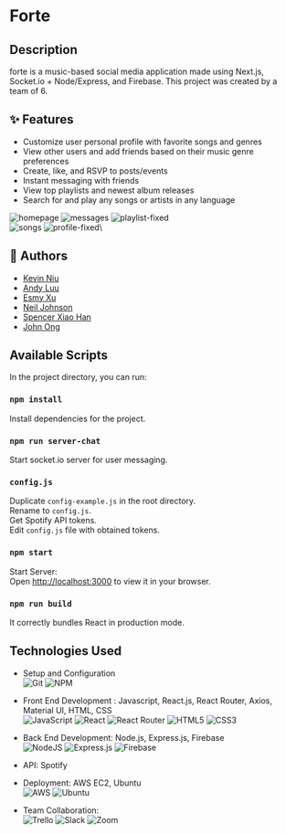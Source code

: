 # Forte

## Description
forte is a music-based social media application made using Next.js, Socket.io + Node/Express, and Firebase. This project was created by a team of 6. 

## ✨ Features
- Customize user personal profile with favorite songs and genres
- View other users and add friends based on their music genre preferences
- Create, like, and RSVP to posts/events
- Instant messaging with friends
- View top playlists and newest album releases
- Search for and play any songs or artists in any language

![homepage](https://user-images.githubusercontent.com/20469293/177424751-1430606b-8ec2-4179-8669-a909670448c8.gif)
![messages](https://user-images.githubusercontent.com/20469293/177424776-8f7078df-3978-42e8-ae81-1d62594d3259.gif)
![playlist-fixed](https://user-images.githubusercontent.com/20469293/177424801-a8e9d7b8-9814-4fdf-a6bb-d622f3d943d1.gif)\
![songs](https://user-images.githubusercontent.com/20469293/177424828-acf094cc-3edd-4ec0-801e-bd40a7f0b057.gif)
![profile-fixed](https://user-images.githubusercontent.com/20469293/177424836-89af1c3b-463f-4dfe-8b88-10bf40a2ee1a.gif)\


## 🤝 Authors
- [Kevin Niu](https://github.com/kevinkniu)
- [Andy Luu](https://github.com/LuuLuu0)
- [Esmy Xu](https://github.com/ExYY98)
- [Neil Johnson](https://github.com/nxjohnson)
- [Spencer Xiao Han](https://github.com/Lesson9)
- [John Ong](https://github.com/itsjohnong)

## Available Scripts

In the project directory, you can run:

### `npm install`

Install dependencies for the project.

### `npm run server-chat`

Start socket.io server for user messaging.

### `config.js`

Duplicate `config-example.js` in the root directory.\
Rename to `config.js`.\
Get Spotify API tokens.\
Edit `config.js` file with obtained tokens.

### `npm start`

Start Server:\
Open [http://localhost:3000](http://localhost:3000) to view it in your browser.

### `npm run build`

It correctly bundles React in production mode.


## Technologies Used

- Setup and Configuration \
![Git](https://img.shields.io/badge/git-%23F05033.svg?style=for-the-badge&logo=git&logoColor=white)
![NPM](https://img.shields.io/badge/NPM-%23000000.svg?style=for-the-badge&logo=npm&logoColor=white)

- Front End Development : Javascript, React.js, React Router, Axios, Material UI, HTML, CSS \
![JavaScript](https://img.shields.io/badge/javascript-%23323330.svg?style=for-the-badge&logo=javascript&logoColor=%23F7DF1E)
![React](https://img.shields.io/badge/react-%2320232a.svg?style=for-the-badge&logo=react&logoColor=%2361DAFB)
![React Router](https://img.shields.io/badge/React_Router-CA4245?style=for-the-badge&logo=react-router&logoColor=white)
![HTML5](https://img.shields.io/badge/html5-%23E34F26.svg?style=for-the-badge&logo=html5&logoColor=white)
![CSS3](https://img.shields.io/badge/css3-%231572B6.svg?style=for-the-badge&logo=css3&logoColor=white)

- Back End Development: Node.js, Express.js, Firebase \
![NodeJS](https://img.shields.io/badge/node.js-6DA55F?style=for-the-badge&logo=node.js&logoColor=white)
![Express.js](https://img.shields.io/badge/express.js-%23404d59.svg?style=for-the-badge&logo=express&logoColor=%2361DAFB)
![Firebase](https://img.shields.io/badge/firebase-%23039BE5.svg?style=for-the-badge&logo=firebase)

- API: Spotify

- Deployment: AWS EC2, Ubuntu \
![AWS](https://img.shields.io/badge/AWS-%23FF9900.svg?style=for-the-badge&logo=amazon-aws&logoColor=white)
![Ubuntu](https://img.shields.io/badge/Ubuntu-E95420?style=for-the-badge&logo=ubuntu&logoColor=white)

- Team Collaboration: \
![Trello](https://img.shields.io/badge/Trello-%23026AA7.svg?style=for-the-badge&logo=Trello&logoColor=white)
![Slack](https://img.shields.io/badge/Slack-4A154B?style=for-the-badge&logo=slack&logoColor=white)
![Zoom](https://img.shields.io/badge/Zoom-2D8CFF?style=for-the-badge&logo=zoom&logoColor=white)
